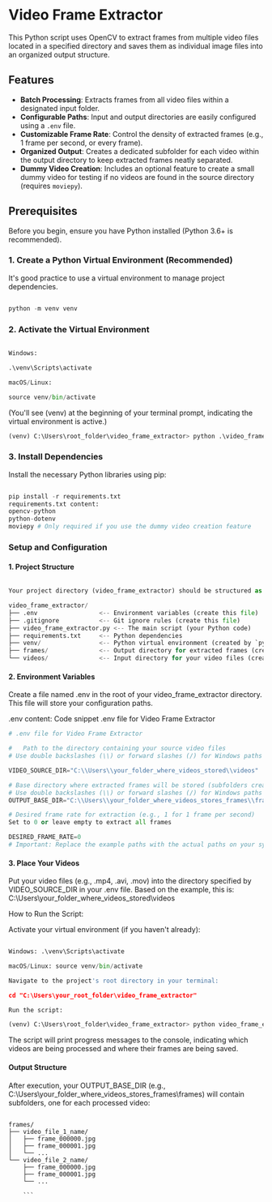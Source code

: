 # Video Frame Extractor

This Python script uses OpenCV to extract frames from multiple video files located in a specified directory and saves them as individual image files into an organized output structure.

## Features

* **Batch Processing**: Extracts frames from all video files within a designated input folder.
* **Configurable Paths**: Input and output directories are easily configured using a `.env` file.
* **Customizable Frame Rate**: Control the density of extracted frames (e.g., 1 frame per second, or every frame).
* **Organized Output**: Creates a dedicated subfolder for each video within the output directory to keep extracted frames neatly separated.
* **Dummy Video Creation**: Includes an optional feature to create a small dummy video for testing if no videos are found in the source directory (requires `moviepy`).

## Prerequisites

Before you begin, ensure you have Python installed (Python 3.6+ is recommended).

### 1. Create a Python Virtual Environment (Recommended)

It's good practice to use a virtual environment to manage project dependencies.

```python

python -m venv venv

```

### 2. Activate the Virtual Environment

```python

Windows:

.\venv\Scripts\activate

macOS/Linux:

source venv/bin/activate

```

(You'll see (venv) at the beginning of your terminal prompt, indicating the virtual environment is active.)

```python
(venv) C:\Users\root_folder\video_frame_extractor> python .\video_frame_extractor.py
```

### 3. Install Dependencies

Install the necessary Python libraries using pip:

```python

pip install -r requirements.txt
requirements.txt content:
opencv-python
python-dotenv
moviepy # Only required if you use the dummy video creation feature

```

### Setup and Configuration

#### 1. Project Structure

```python

Your project directory (video_frame_extractor) should be structured as follows:

video_frame_extractor/
├── .env                 <-- Environment variables (create this file)
├── .gitignore           <-- Git ignore rules (create this file)
├── video_frame_extractor.py <-- The main script (your Python code)
├── requirements.txt     <-- Python dependencies
├── venv/                <-- Python virtual environment (created by `python -m venv venv`)
├── frames/              <-- Output directory for extracted frames (created by script)
└── videos/              <-- Input directory for your video files (create this folder)

```

#### 2. Environment Variables

Create a file named .env in the root of your video_frame_extractor directory. This file will store your configuration paths.

.env content:
Code snippet
.env file for Video Frame Extractor

```python
# .env file for Video Frame Extractor

#   Path to the directory containing your source video files
# Use double backslashes (\\) or forward slashes (/) for Windows paths

VIDEO_SOURCE_DIR="C:\\Users\\your_folder_where_videos_stored\\videos"

# Base directory where extracted frames will be stored (subfolders created per video)
# Use double backslashes (\\) or forward slashes (/) for Windows paths
OUTPUT_BASE_DIR="C:\\Users\\your_folder_where_videos_stores_frames\\frames"

# Desired frame rate for extraction (e.g., 1 for 1 frame per second)
Set to 0 or leave empty to extract all frames

DESIRED_FRAME_RATE=0
# Important: Replace the example paths with the actual paths on your system.
```

#### 3. Place Your Videos

Put your video files (e.g., .mp4, .avi, .mov) into the directory specified by VIDEO_SOURCE_DIR in your .env file. Based on the example, this is: C:\Users\your_folder_where_videos_stored\videos

How to Run the Script:

Activate your virtual environment (if you haven't already):

```python

Windows: .\venv\Scripts\activate
```

```python
macOS/Linux: source venv/bin/activate
```

```python
Navigate to the project's root directory in your terminal:

cd "C:\Users\your_root_folder\video_frame_extractor"

```

```python
Run the script:

(venv) C:\Users\root_folder\video_frame_extractor> python video_frame_extractor.py

```

The script will print progress messages to the console, indicating which videos are being processed and where their frames are being saved.

#### Output Structure

After execution, your OUTPUT_BASE_DIR (e.g., C:\Users\your_folder_where_videos_stores_frames\frames) will contain subfolders, one for each processed video:

```

frames/
├── video_file_1_name/
│   ├── frame_000000.jpg
│   ├── frame_000001.jpg
│   └── ...
└── video_file_2_name/
    ├── frame_000000.jpg
    ├── frame_000001.jpg
    └── ...

    ```